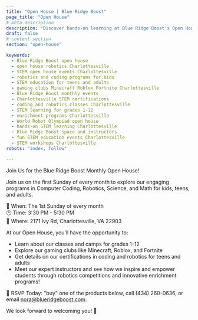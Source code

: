 ```yaml
---
title: "Open House | Blue Ridge Boost"
page_title: "Open House"
# meta description
description: "Discover hands-on learning at Blue Ridge Boost's Open House! Join us on the first Sunday of every month from 3:30 PM to 5:30 PM in Charlottesville, VA. Explore programs in coding, robotics, math, and science for all ages. Meet our instructors and learn about certifications, gaming clubs, and more!"
draft: false
# content section
section: "open-house"

keywords:
  - Blue Ridge Boost open house
  - open house robotics Charlottesville
  - STEM open house events Charlottesville
  - robotics and coding programs for kids
  - STEM education for teens and adults
  - gaming clubs Minecraft Roblox Fortnite Charlottesville
  - Blue Ridge Boost monthly events
  - Charlottesville STEM certifications
  - coding and robotics classes Charlottesville
  - STEM learning for grades 1-12
  - enrichment programs Charlottesville
  - World Robot Olympiad open house
  - hands-on STEM learning Charlottesville
  - Blue Ridge Boost space and instructors
  - fun STEM education events Charlottesville
  - STEM workshops Charlottesville
robots: "index, follow"

---
```


Join Us for the Blue Ridge Boost Monthly Open House!

Join us on the first Sunday of every month to explore our engaging programs in Computer Coding, Robotics, Science, and Math for kids, teens, and adults.

📅 When: The 1st Sunday of every month <br>
🕒 Time: 3:30 PM - 5:30 PM<br>
📍 Where: 2171 Ivy Rd, Charlottesville, VA 22903 <br>

At our Open House, you’ll have the opportunity to:
<ul>
<li>Learn about our classes and camps for grades 1-12</li>
<li>Explore our gaming clubs like Minecraft, Roblox, and Fortnite</li>
<li>Get details on our certifications in coding and robotics for teens and adults</li>
<li>Meet our expert instructors and see how we inspire and empower students through robotics competitions and innovative enrichment programs!

</li>
<!-- i think i would like to edit the last point eventually, cant figure out the wording rn -Lain -->
</ul>



🎉 RSVP Today: "buy" one of the products below, call (434) 260-0636, or email nora@blueridgeboost.com.

We look forward to welcoming you! 🚀


<div class="container">
    <div>
        <script data-cfasync="false" type="text/javascript" src="https://app.ecwid.com/script.js?106136041&data_platform=code"
        charset="utf-8"></script><script type="text/javascript">
        xProductBrowser("views=grid(20,5) list(60) table(60)","categoryView=grid","id=my-store-106136041", 
        "defaultCategoryId=182286302");</script>
    </div>
</div>


<!-- <html><div id="mc_embed_shell">
      <link href="//cdn-images.mailchimp.com/embedcode/classic-061523.css" rel="stylesheet" type="text/css">
  <style type="text/css">
        #mc_embed_signup{background:#fff; false;clear:left; font:14px Helvetica,Arial,sans-serif; width: 600px;}
        /* Add your own Mailchimp form style overrides in your site stylesheet or in this style block.
           We recommend moving this block and the preceding CSS link to the HEAD of your HTML file. */
</style>
<div id="mc_embed_signup">
    <form action="https://blueridgeboost.us18.list-manage.com/subscribe/post?u=a3e5cd8bfd87915fee9250407&amp;id=5ed4f8f1b7&amp;f_id=00f3abe6f0" method="post" id="mc-embedded-subscribe-form" name="mc-embedded-subscribe-form" class="validate" target="_blank">
        <div id="mc_embed_signup_scroll"><h2>Sign up for our next Open House</h2>
            <div class="indicates-required"><span class="asterisk">*</span> indicates required</div>
            <div class="mc-field-group"><label for="mce-EMAIL">Email Address <span class="asterisk">*</span></label><input type="email" name="EMAIL" class="required email" id="mce-EMAIL" required="" value=""></div><div class="mc-field-group"><label for="mce-SMSPHONE">SMS Phone Number </label><div class="" style="display: flex; border: 1px solid rgb(171, 176, 178);"><div style="display: flex;"><span style="padding-left: 16px; padding-right: 4px; align-self: center;"><div style="display: flex; align-content: flex-start; align-items: center; gap: 10px;"><img src="https://digitalasset.intuit.com/render/content/dam/intuit/mc-fe/en_us/images/forms-landing-pages/smsphone/flag-us.svg" alt="Country Code" width="28" height="28"></div></span></div><input type="text" name="SMSPHONE" class="REQ_CSS" id="mce-SMSPHONE" value="" style="border: none;"></div><div class="mc-sms-phone-group"><div class="small-meta">Nora Evans - By providing your phone number, you agree to receive promotional and marketing messages (e.g., abandoned carts), notifications, and customer service communications from Nora Evans. Message and data rates may apply. Consent is not a condition of purchase. Message frequency varies. Text HELP for help. Text STOP to cancel. See  and<a href="http://eepurl.com/iQSA6k" target="_blank">Terms</a>.</div></div></div><div class="mc-field-group"><label for="mce-FNAME">First Name <span class="asterisk">*</span></label><input type="text" name="FNAME" class="required text" id="mce-FNAME" required="" value=""></div><div class="mc-field-group"><label for="mce-LNAME">Last Name <span class="asterisk">*</span></label><input type="text" name="LNAME" class="required text" id="mce-LNAME" required="" value=""></div><div class="mc-field-group"><label for="mce-MMERGE10">Student's Name </label><input type="text" name="MMERGE10" class=" text" id="mce-MMERGE10" value=""></div>
        <div id="mce-responses" class="clear">
            <div class="response" id="mce-error-response" style="display: none;"></div>
            <div class="response" id="mce-success-response" style="display: none;"></div>
        </div><div aria-hidden="true" style="position: absolute; left: -5000px;"><input type="text" name="b_a3e5cd8bfd87915fee9250407_5ed4f8f1b7" tabindex="-1" value=""></div><div class="clear"><input type="submit" name="subscribe" id="mc-embedded-subscribe" class="button" value="Sign Up"></div>
    </div>
</form>
</div>
<script type="text/javascript" src="//s3.amazonaws.com/downloads.mailchimp.com/js/mc-validate.js"></script><script type="text/javascript">(function($) {window.fnames = new Array(); window.ftypes = new Array();fnames[0]='EMAIL';ftypes[0]='email';fnames[6]='SMSPHONE';ftypes[6]='smsphone';fnames[1]='FNAME';ftypes[1]='text';fnames[2]='LNAME';ftypes[2]='text';fnames[10]='MMERGE10';ftypes[10]='text';fnames[5]='MMERGE5';ftypes[5]='number';fnames[9]='MMERGE9';ftypes[9]='number';fnames[3]='MMERGE3';ftypes[3]='dropdown';fnames[7]='MMERGE7';ftypes[7]='text';fnames[8]='MMERGE8';ftypes[8]='text';fnames[4]='MMERGE4';ftypes[4]='text';fnames[11]='COMPANY';ftypes[11]='text';fnames[12]='ADDRESS';ftypes[12]='address';}(jQuery));var $mcj = jQuery.noConflict(true);</script></div>

</html> -->